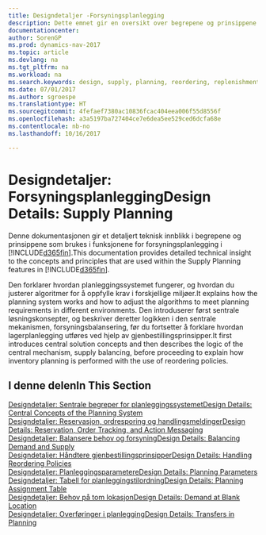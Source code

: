 ```yaml
---
title: Designdetaljer -Forsyningsplanlegging
description: Dette emnet gir en oversikt over begrepene og prinsippene som brukes i funksjonene for forsyningsplanlegging i [!INCLUDE[d365fin](includes/d365fin_md.md)].
documentationcenter: 
author: SorenGP
ms.prod: dynamics-nav-2017
ms.topic: article
ms.devlang: na
ms.tgt_pltfrm: na
ms.workload: na
ms.search.keywords: design, supply, planning, reordering, replenishment
ms.date: 07/01/2017
ms.author: sgroespe
ms.translationtype: HT
ms.sourcegitcommit: 4fefaef7380ac10836fcac404eea006f55d8556f
ms.openlocfilehash: a3a5197ba727404ce7e6dea5ee529ced6dcfa68e
ms.contentlocale: nb-no
ms.lasthandoff: 10/16/2017

---
```

# <a name="design-details-supply-planning"></a><span data-ttu-id="a7aec-103">Designdetaljer: Forsyningsplanlegging</span><span class="sxs-lookup"><span data-stu-id="a7aec-103">Design Details: Supply Planning</span></span>
<span data-ttu-id="a7aec-104">Denne dokumentasjonen gir et detaljert teknisk innblikk i begrepene og prinsippene som brukes i funksjonene for forsyningsplanlegging i [!INCLUDE[d365fin](includes/d365fin_md.md)].</span><span class="sxs-lookup"><span data-stu-id="a7aec-104">This documentation provides detailed technical insight to the concepts and principles that are used within the Supply Planning features in [!INCLUDE[d365fin](includes/d365fin_md.md)].</span></span>  

<span data-ttu-id="a7aec-105">Den forklarer hvordan planleggingssystemet fungerer, og hvordan du justerer algoritmer for å oppfylle krav i forskjellige miljøer.</span><span class="sxs-lookup"><span data-stu-id="a7aec-105">It explains how the planning system works and how to adjust the algorithms to meet planning requirements in different environments.</span></span> <span data-ttu-id="a7aec-106">Den introduserer først sentrale løsningskonsepter, og beskriver deretter logikken i den sentrale mekanismen, forsyningsbalansering, før du fortsetter å forklare hvordan lagerplanlegging utføres ved hjelp av gjenbestillingsprinsipper.</span><span class="sxs-lookup"><span data-stu-id="a7aec-106">It first introduces central solution concepts and then describes the logic of the central mechanism, supply balancing, before proceeding to explain how inventory planning is performed with the use of reordering policies.</span></span>  

## <a name="in-this-section"></a><span data-ttu-id="a7aec-107">I denne delen</span><span class="sxs-lookup"><span data-stu-id="a7aec-107">In This Section</span></span>  
[<span data-ttu-id="a7aec-108">Designdetaljer: Sentrale begreper for planleggingssystemet</span><span class="sxs-lookup"><span data-stu-id="a7aec-108">Design Details: Central Concepts of the Planning System</span></span>](design-details-central-concepts-of-the-planning-system.md)  
[<span data-ttu-id="a7aec-109">Designdetaljer: Reservasjon, ordresporing og handlingsmeldinger</span><span class="sxs-lookup"><span data-stu-id="a7aec-109">Design Details: Reservation, Order Tracking, and Action Messaging</span></span>](design-details-reservation-order-tracking-and-action-messaging.md)  
[<span data-ttu-id="a7aec-110">Designdetaljer: Balansere behov og forsyning</span><span class="sxs-lookup"><span data-stu-id="a7aec-110">Design Details: Balancing Demand and Supply</span></span>](design-details-balancing-demand-and-supply.md)  
[<span data-ttu-id="a7aec-111">Designdetaljer: Håndtere gjenbestillingsprinsipper</span><span class="sxs-lookup"><span data-stu-id="a7aec-111">Design Details: Handling Reordering Policies</span></span>](design-details-handling-reordering-policies.md)  
[<span data-ttu-id="a7aec-112">Designdetaljer: Planleggingsparametere</span><span class="sxs-lookup"><span data-stu-id="a7aec-112">Design Details: Planning Parameters</span></span>](design-details-planning-parameters.md)  
[<span data-ttu-id="a7aec-113">Designdetaljer: Tabell for planleggingstilordning</span><span class="sxs-lookup"><span data-stu-id="a7aec-113">Design Details: Planning Assignment Table</span></span>](design-details-planning-assignment-table.md)  
[<span data-ttu-id="a7aec-114">Designdetaljer: Behov på tom lokasjon</span><span class="sxs-lookup"><span data-stu-id="a7aec-114">Design Details: Demand at Blank Location</span></span>](design-details-demand-at-blank-location.md)  
[<span data-ttu-id="a7aec-115">Designdetaljer: Overføringer i planlegging</span><span class="sxs-lookup"><span data-stu-id="a7aec-115">Design Details: Transfers in Planning</span></span>](design-details-transfers-in-planning.md)

